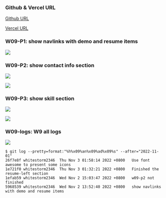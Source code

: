 ### Github & Vercel URL

[Github URL](https://github.com/whitestorm2346/1111-web-demo-18)

[Vercel URL](https://1111-web-demo-18-m55w.vercel.app/)

### W09-P1: show navlinks with demo and resume items

![](w09-p1.png)

### W09-P2: show contact info section

![](w09-p2-1.png)

![](w09-p2-2.png)

### W09-P3: show skill section

![](w09-p3-1.png)

![](w09-p3-2.png)

### W09-logs: W9 all logs

![](w09-logs.png)

```
$ git log --pretty=format:"%h%x09%an%x09%ad%x09%s" --after="2022-11-01"
26f7e8f whitestorm2346  Thu Nov 3 01:58:14 2022 +0800   Use font awesome to present some icons
1e721f0 whitestorm2346  Thu Nov 3 01:32:21 2022 +0800   Finished the resume-left section
1efab59 whitestorm2346  Wed Nov 2 15:03:47 2022 +0800   w09-p2 not finished
5968539 whitestorm2346  Wed Nov 2 13:52:40 2022 +0800   show navlinks with demo and resume items
```
